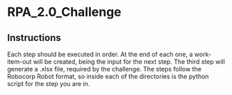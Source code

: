 # RPA_2.0_Challenge
## Instructions
Each step should be executed in order.
At the end of each one, a work-item-out will be created, being the input for the next step. The third step will generate a .xlsx file, required by the challenge.
The steps follow the Robocorp Robot format, so inside each of the directories is the python script for the step you are in. 
